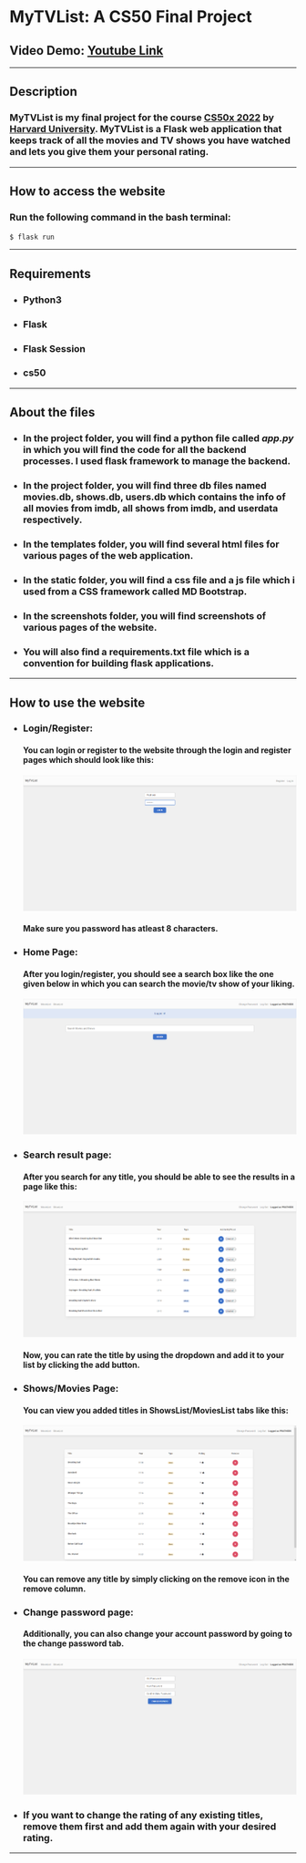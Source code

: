 # MyTVList: A CS50 Final Project
## **Video Demo**:  [Youtube Link](https://youtu.be/CvQf522HjuY)
---
## **Description** 
### MyTVList is my final project for the course [CS50x 2022](https://cs50.harvard.edu/x/2022/) by [Harvard University](https://www.harvard.edu). MyTVList is a Flask web application that keeps track of all the movies and TV shows you have watched and lets you give them your personal rating. 
---
## **How to access the website**
### Run the following command in the bash terminal:
```
$ flask run
```
---
## **Requirements**
- ### Python3
- ### Flask
- ### Flask Session
- ### cs50
---
## **About the files**
- ### In the project folder, you will find a python file called *app.py* in which you will find the code for all the backend processes. I used flask framework to manage the backend. 
- ### In the project folder, you will find three db files named movies.db, shows.db, users.db which contains the info of all movies from imdb, all shows from imdb, and userdata respectively.
- ### In the templates folder, you will find several html files for various pages of the web application.
- ### In the static folder, you will find a css file and a js file which i used from a CSS framework called MD Bootstrap.
- ### In the screenshots folder, you will find screenshots of various pages of the website.
- ### You will also find a requirements.txt file which is a convention for building flask applications.
---
## **How to use the website**
- ### Login/Register:
  #### You can login or register to the website through the login and register pages which should look like this:
  ![Login/Register](/screenshots/login.png)
  #### Make sure you password has atleast 8 characters.
- ### Home Page:
  #### After you login/register, you should see a search box like the one given below in which you can search the movie/tv show of your liking.
  ![Home Page](/screenshots/home.png)
- ### Search result page:
  #### After you search for any title, you should be able to see the results in a page like this:
  ![Search Results](screenshots/results.png)
  #### Now, you can rate the title by using the dropdown and add it to your list by clicking the add button.
- ### Shows/Movies Page:
  #### You can view you added titles in ShowsList/MoviesList tabs like this:
  ![titles](/screenshots/shows.png)
  #### You can remove any title by simply clicking on the remove icon in the remove column.
- ### Change password page:
  #### Additionally, you can also change your account password by going to the change password tab.
  ![change password](screenshots/changepass.png)
- ### If you want to change the rating of any existing titles, remove them first and add them again with your desired rating.
--- 